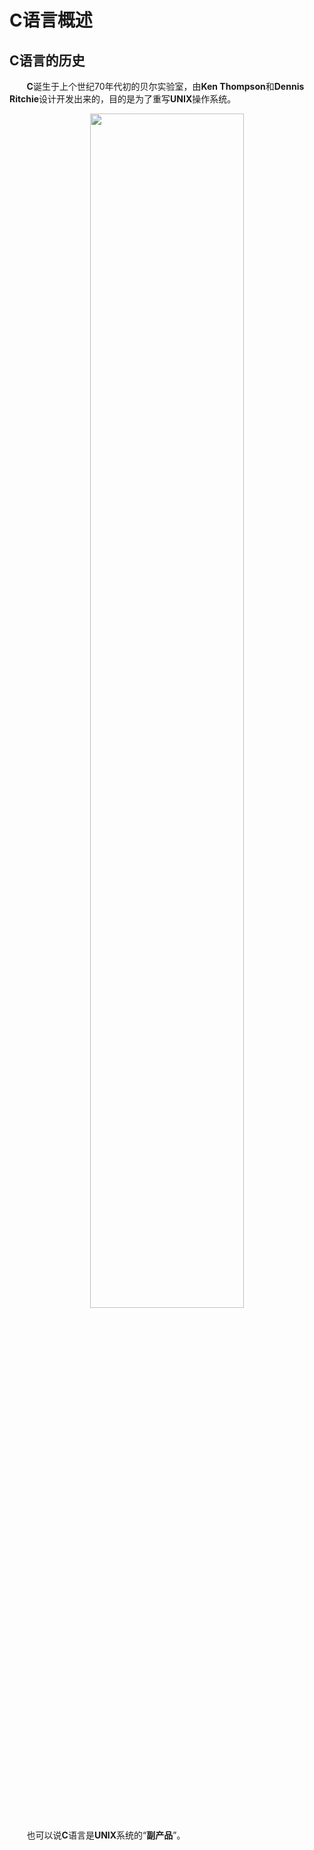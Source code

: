 # C语言概述

## C语言的历史

&nbsp;&nbsp;&nbsp;&nbsp;&nbsp;&nbsp;&nbsp;**C**诞生于上个世纪70年代初的贝尔实验室，由**Ken Thompson**和**Dennis Ritchie**设计开发出来的，目的是为了重写**UNIX**操作系统。

<center>
<img src="https://weipeng2k.github.io/hot-wind/resources/java-dev-learn-c(1)/figure-1.png" width="70%">
</center>

&nbsp;&nbsp;&nbsp;&nbsp;&nbsp;&nbsp;&nbsp;也可以说**C**语言是**UNIX**系统的“**副产品**”。
